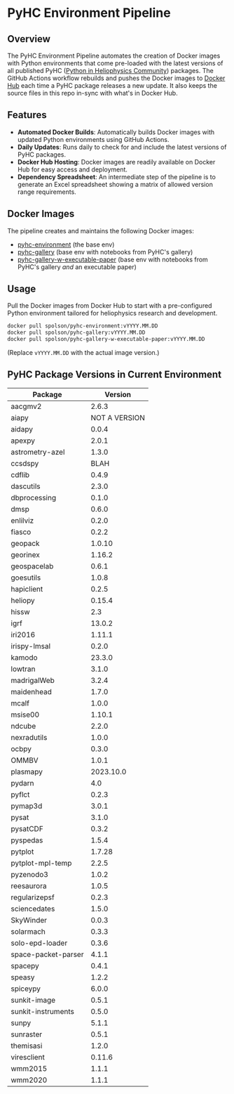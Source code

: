 # PyHC Environment Pipeline

## Overview
The PyHC Environment Pipeline automates the creation of Docker images with Python environments that come pre-loaded with the latest versions of all published PyHC ([Python in Heliophysics Community](https://pyhc.org/projects)) packages. The GitHub Actions workflow rebuilds and pushes the Docker images to [Docker Hub](https://hub.docker.com/u/spolson) each time a PyHC package releases a new update. It also keeps the source files in this repo in-sync with what's in Docker Hub.  

## Features
- **Automated Docker Builds**: Automatically builds Docker images with updated Python environments using GitHub Actions.
- **Daily Updates**: Runs daily to check for and include the latest versions of PyHC packages.
- **Docker Hub Hosting**: Docker images are readily available on Docker Hub for easy access and deployment.
- **Dependency Spreadsheet**: An intermediate step of the pipeline is to generate an Excel spreadsheet showing a matrix of allowed version range requirements.

## Docker Images
The pipeline creates and maintains the following Docker images:
- [pyhc-environment](https://hub.docker.com/r/spolson/pyhc-environment) (the base env)
- [pyhc-gallery](https://hub.docker.com/r/spolson/pyhc-gallery) (base env with notebooks from PyHC's gallery)
- [pyhc-gallery-w-executable-paper](https://hub.docker.com/r/spolson/pyhc-gallery-w-executable-paper) (base env with notebooks from PyHC's gallery _and_ an executable paper)

## Usage
Pull the Docker images from Docker Hub to start with a pre-configured Python environment tailored for heliophysics research and development.

```bash
docker pull spolson/pyhc-environment:vYYYY.MM.DD
docker pull spolson/pyhc-gallery:vYYYY.MM.DD
docker pull spolson/pyhc-gallery-w-executable-paper:vYYYY.MM.DD
```
(Replace `vYYYY.MM.DD` with the actual image version.)

## PyHC Package Versions in Current Environment
Package | Version
---|---
aacgmv2 | 2.6.3
aiapy | NOT A VERSION
aidapy | 0.0.4
apexpy | 2.0.1
astrometry-azel | 1.3.0
ccsdspy | BLAH
cdflib | 0.4.9
dascutils | 2.3.0
dbprocessing | 0.1.0
dmsp | 0.6.0
enlilviz | 0.2.0
fiasco | 0.2.2
geopack | 1.0.10
georinex | 1.16.2
geospacelab | 0.6.1
goesutils | 1.0.8
hapiclient | 0.2.5
heliopy | 0.15.4
hissw | 2.3
igrf | 13.0.2
iri2016 | 1.11.1
irispy-lmsal | 0.2.0
kamodo | 23.3.0
lowtran | 3.1.0
madrigalWeb | 3.2.4
maidenhead | 1.7.0
mcalf | 1.0.0
msise00 | 1.10.1
ndcube | 2.2.0
nexradutils | 1.0.0
ocbpy | 0.3.0
OMMBV | 1.0.1
plasmapy | 2023.10.0
pydarn | 4.0
pyflct | 0.2.3
pymap3d | 3.0.1
pysat | 3.1.0
pysatCDF | 0.3.2
pyspedas | 1.5.4
pytplot | 1.7.28
pytplot-mpl-temp | 2.2.5
pyzenodo3 | 1.0.2
reesaurora | 1.0.5
regularizepsf | 0.2.3
sciencedates | 1.5.0
SkyWinder | 0.0.3
solarmach | 0.3.3
solo-epd-loader | 0.3.6
space-packet-parser | 4.1.1
spacepy | 0.4.1
speasy | 1.2.2
spiceypy | 6.0.0
sunkit-image | 0.5.1
sunkit-instruments | 0.5.0
sunpy | 5.1.1
sunraster | 0.5.1
themisasi | 1.2.0
viresclient | 0.11.6
wmm2015 | 1.1.1
wmm2020 | 1.1.1
